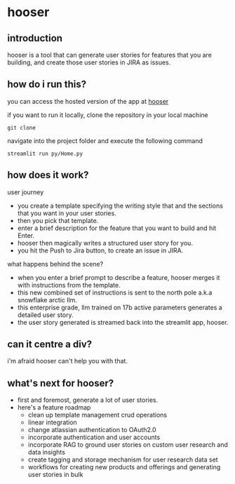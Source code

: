 # hooser

## introduction
hooser is a tool that can generate user stories for features that you are building, and create those user stories in JIRA as issues.

## how do i run this?
you can access the hosted version of the app at [hooser](https://hooser.streamlit.app)

if you want to run it locally, clone the repository in your local machine
```
git clone 
```
navigate into the project folder and execute the following command
```
streamlit run py/Home.py
```
## how does it work?
user journey
- you create a template specifying the writing style that and the sections that you want in your user stories.
- then you pick that template.
- enter a brief description for the feature that you want to build and hit Enter.
- hooser then magically writes a structured user story for you.
- you hit the Push to Jira button, to create an issue in JIRA.

what happens behind the scene?
- when you enter a brief prompt to describe a feature, hooser merges it with instructions from the template.
- this new combined set of instructions is sent to the north pole a.k.a snowflake arctic llm.
- this enterprise grade, llm trained on 17b active parameters generates a detailed user story.
- the user story generated is streamed back into the streamlit app, hooser.

## can it centre a div?
i'm afraid hooser can't help you with that.

## what's next for hooser?
- first and foremost, generate a lot of user stories.
- here's a feature roadmap
  - clean up template management crud operations
  - linear integration
  - change atlassian authentication to OAuth2.0
  - incorporate authentication and user accounts
  - incorporate RAG to ground user stories on custom user research and data insights
  - create tagging and storage mechanism for user research data set
  - workflows for creating new products and offerings and generating user stories in bulk
